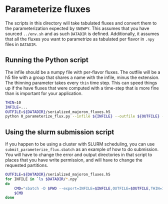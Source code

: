 # Parameterize fluxes

The scripts in this directory will take tabulated fluxes and convert them to the parameterization expected by `SNEWPY`.
This assumes that you have sourced `../env.sh` and as such `DATADIR` is defined.
Additionally, it assumes that all the fluxes you want to parametrize as tabulated per flavor in `.npy` files in `DATADIR`.

## Running the Python script

The infile should be a numpy file with per-flavor fluxes.
The outfile will be a h5 file with a group that shares a name with the infile, minus the extension.
The thinning parameter takes every `thin` time step.
This can speed things up if the have fluxes that were computed with a time-step that is more fine than is important for your application.

```bash
THIN=10
INFILE=...
OUTFILE=${DATADIR}/serialized_majoron_fluxes.h5
python 0_parameterize_flux.py --infile ${INFILE} --outfile ${OUTFILE} --thin ${THIN}
```

## Using the slurm submission script

If you happen to be using a cluster with SLURM scheduling, you can use `submit_parameterize_flux.sbatch` as an example of how to do submission.
You will have to change the error and output directories in that script to places that you have write permission, and will have to change the requested partitions.

```bash
OUTFILE=${DATADIR}/serialized_majoron_fluxes.h5
for INFILE in `ls $DATADIR/*.npy`
do
    CMD="sbatch -D $PWD --export=INFILE=$INFILE,OUTFILE=$OUTFILE,THIN=10 submit_parameterize_flux.sbatch"
    $CMD
done
```
